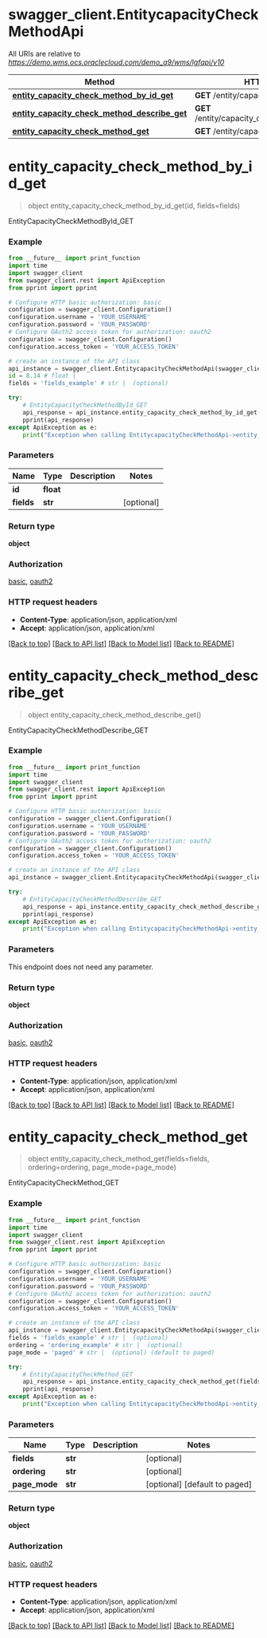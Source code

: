 # swagger_client.EntitycapacityCheckMethodApi

All URIs are relative to *https://demo.wms.ocs.oraclecloud.com/demo_a9/wms/lgfapi/v10*

Method | HTTP request | Description
------------- | ------------- | -------------
[**entity_capacity_check_method_by_id_get**](EntitycapacityCheckMethodApi.md#entity_capacity_check_method_by_id_get) | **GET** /entity/capacity_check_method/{id} | EntityCapacityCheckMethodById_GET
[**entity_capacity_check_method_describe_get**](EntitycapacityCheckMethodApi.md#entity_capacity_check_method_describe_get) | **GET** /entity/capacity_check_method/describe | EntityCapacityCheckMethodDescribe_GET
[**entity_capacity_check_method_get**](EntitycapacityCheckMethodApi.md#entity_capacity_check_method_get) | **GET** /entity/capacity_check_method | EntityCapacityCheckMethod_GET


# **entity_capacity_check_method_by_id_get**
> object entity_capacity_check_method_by_id_get(id, fields=fields)

EntityCapacityCheckMethodById_GET



### Example
```python
from __future__ import print_function
import time
import swagger_client
from swagger_client.rest import ApiException
from pprint import pprint

# Configure HTTP basic authorization: basic
configuration = swagger_client.Configuration()
configuration.username = 'YOUR_USERNAME'
configuration.password = 'YOUR_PASSWORD'
# Configure OAuth2 access token for authorization: oauth2
configuration = swagger_client.Configuration()
configuration.access_token = 'YOUR_ACCESS_TOKEN'

# create an instance of the API class
api_instance = swagger_client.EntitycapacityCheckMethodApi(swagger_client.ApiClient(configuration))
id = 8.14 # float | 
fields = 'fields_example' # str |  (optional)

try:
    # EntityCapacityCheckMethodById_GET
    api_response = api_instance.entity_capacity_check_method_by_id_get(id, fields=fields)
    pprint(api_response)
except ApiException as e:
    print("Exception when calling EntitycapacityCheckMethodApi->entity_capacity_check_method_by_id_get: %s\n" % e)
```

### Parameters

Name | Type | Description  | Notes
------------- | ------------- | ------------- | -------------
 **id** | **float**|  | 
 **fields** | **str**|  | [optional] 

### Return type

**object**

### Authorization

[basic](../README.md#basic), [oauth2](../README.md#oauth2)

### HTTP request headers

 - **Content-Type**: application/json, application/xml
 - **Accept**: application/json, application/xml

[[Back to top]](#) [[Back to API list]](../README.md#documentation-for-api-endpoints) [[Back to Model list]](../README.md#documentation-for-models) [[Back to README]](../README.md)

# **entity_capacity_check_method_describe_get**
> object entity_capacity_check_method_describe_get()

EntityCapacityCheckMethodDescribe_GET



### Example
```python
from __future__ import print_function
import time
import swagger_client
from swagger_client.rest import ApiException
from pprint import pprint

# Configure HTTP basic authorization: basic
configuration = swagger_client.Configuration()
configuration.username = 'YOUR_USERNAME'
configuration.password = 'YOUR_PASSWORD'
# Configure OAuth2 access token for authorization: oauth2
configuration = swagger_client.Configuration()
configuration.access_token = 'YOUR_ACCESS_TOKEN'

# create an instance of the API class
api_instance = swagger_client.EntitycapacityCheckMethodApi(swagger_client.ApiClient(configuration))

try:
    # EntityCapacityCheckMethodDescribe_GET
    api_response = api_instance.entity_capacity_check_method_describe_get()
    pprint(api_response)
except ApiException as e:
    print("Exception when calling EntitycapacityCheckMethodApi->entity_capacity_check_method_describe_get: %s\n" % e)
```

### Parameters
This endpoint does not need any parameter.

### Return type

**object**

### Authorization

[basic](../README.md#basic), [oauth2](../README.md#oauth2)

### HTTP request headers

 - **Content-Type**: application/json, application/xml
 - **Accept**: application/json, application/xml

[[Back to top]](#) [[Back to API list]](../README.md#documentation-for-api-endpoints) [[Back to Model list]](../README.md#documentation-for-models) [[Back to README]](../README.md)

# **entity_capacity_check_method_get**
> object entity_capacity_check_method_get(fields=fields, ordering=ordering, page_mode=page_mode)

EntityCapacityCheckMethod_GET



### Example
```python
from __future__ import print_function
import time
import swagger_client
from swagger_client.rest import ApiException
from pprint import pprint

# Configure HTTP basic authorization: basic
configuration = swagger_client.Configuration()
configuration.username = 'YOUR_USERNAME'
configuration.password = 'YOUR_PASSWORD'
# Configure OAuth2 access token for authorization: oauth2
configuration = swagger_client.Configuration()
configuration.access_token = 'YOUR_ACCESS_TOKEN'

# create an instance of the API class
api_instance = swagger_client.EntitycapacityCheckMethodApi(swagger_client.ApiClient(configuration))
fields = 'fields_example' # str |  (optional)
ordering = 'ordering_example' # str |  (optional)
page_mode = 'paged' # str |  (optional) (default to paged)

try:
    # EntityCapacityCheckMethod_GET
    api_response = api_instance.entity_capacity_check_method_get(fields=fields, ordering=ordering, page_mode=page_mode)
    pprint(api_response)
except ApiException as e:
    print("Exception when calling EntitycapacityCheckMethodApi->entity_capacity_check_method_get: %s\n" % e)
```

### Parameters

Name | Type | Description  | Notes
------------- | ------------- | ------------- | -------------
 **fields** | **str**|  | [optional] 
 **ordering** | **str**|  | [optional] 
 **page_mode** | **str**|  | [optional] [default to paged]

### Return type

**object**

### Authorization

[basic](../README.md#basic), [oauth2](../README.md#oauth2)

### HTTP request headers

 - **Content-Type**: application/json, application/xml
 - **Accept**: application/json, application/xml

[[Back to top]](#) [[Back to API list]](../README.md#documentation-for-api-endpoints) [[Back to Model list]](../README.md#documentation-for-models) [[Back to README]](../README.md)


